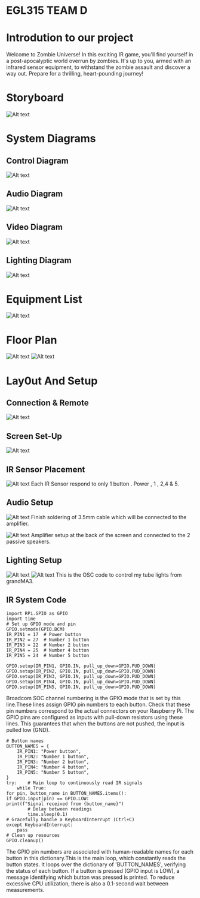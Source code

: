 # EGL315 TEAM D

# Introdution to our project
Welcome to Zombie Universe! In this exciting IR game, you'll find yourself in a post-apocalyptic world overrun by zombies. It's up to you, armed with an infrared sensor equipment, to withstand the zombie assault and discover a way out. Prepare for a thrilling, heart-pounding journey!

# Storyboard
![Alt text](images/storyboard.jpeg)

# System Diagrams
 ## Control Diagram
![Alt text](images/Control%20System.jpg)

## Audio Diagram
![Alt text](images/Audio%20Diagram.png)

## Video Diagram
![Alt text](<images/video diagram.png>)

## Lighting Diagram
![Alt text](images/lighting%20diagram.png)


# Equipment List
![Alt text](images/BOM.png)

# Floor Plan
![Alt text](images/Floor%20Plan%201.jpg)
![Alt text](images/Floor%20Plan%202.jpg)

# Lay0ut And Setup

## Connection & Remote

![Alt text](images/Remote.jpg)

## Screen Set-Up
![Alt text](images/Screen.jpg)

## IR Sensor Placement
![Alt text](images/IR%20Sensor.jpg)
Each IR Sensor respond to only 1 button . Power , 1 , 2,4 & 5.  

## Audio Setup
![Alt text](images/3.5mm%20Cable%20made%20finish%20for%20315.jpg)
Finish soldering of 3.5mm cable which will be connected to the amplifier.

![Alt text](images/Amplifier%20Setup%20for%20315.jpg)
Amplifier setup at the back of the screen and connected to the 2 passive speakers.

## Lighting Setup
![Alt text](images/lighting%20setup.jpeg)
![Alt text](images/osc%20to%20ma3.jpeg)
This is the OSC code to control my tube lights from grandMA3.

## IR System Code

```
import RPi.GPIO as GPIO
import time
# Set up GPIO mode and pin
GPIO.setmode(GPIO.BCM)
IR_PIN1 = 17  # Power button
IR_PIN2 = 27  # Number 1 button
IR_PIN3 = 22  # Number 2 button
IR_PIN4 = 25  # Number 4 button
IR_PIN5 = 24  # Number 5 button

GPIO.setup(IR_PIN1, GPIO.IN, pull_up_down=GPIO.PUD_DOWN)
GPIO.setup(IR_PIN2, GPIO.IN, pull_up_down=GPIO.PUD_DOWN)
GPIO.setup(IR_PIN3, GPIO.IN, pull_up_down=GPIO.PUD_DOWN)
GPIO.setup(IR_PIN4, GPIO.IN, pull_up_down=GPIO.PUD_DOWN)
GPIO.setup(IR_PIN5, GPIO.IN, pull_up_down=GPIO.PUD_DOWN)

```
Broadcom SOC channel numbering is the GPIO mode that is set by this line.These lines assign GPIO pin numbers to each button. Check that these pin numbers correspond to the actual connectors on your Raspberry Pi. The GPIO pins are configured as inputs with pull-down resistors using these lines. This guarantees that when the buttons are not pushed, the input is pulled low (GND).

```
# Button names
BUTTON_NAMES = {    
	IR_PIN1: "Power button",
	IR_PIN2: "Number 1 button",    
	IR_PIN3: "Number 2 button",
	IR_PIN4: "Number 4 button",   
	IR_PIN5: "Number 5 button",
}
try:    # Main loop to continuously read IR signals
    while True:        
for pin, button_name in BUTTON_NAMES.items():
if GPIO.input(pin) == GPIO.LOW:                
print(f"Signal received from {button_name}")
        # Delay between readings
        time.sleep(0.1)
# Gracefully handle a KeyboardInterrupt (Ctrl+C)
except KeyboardInterrupt:
    pass
# Clean up resources
GPIO.cleanup()

```

The GPIO pin numbers are associated with human-readable names for each button in this dictionary.This is the main loop, which constantly reads the button states. It loops over the dictionary of 'BUTTON_NAMES', verifying the status of each button. If a button is pressed (GPIO input is LOW), a message identifying which button was pressed is printed. To reduce excessive CPU utilization, there is also a 0.1-second wait between measurements.